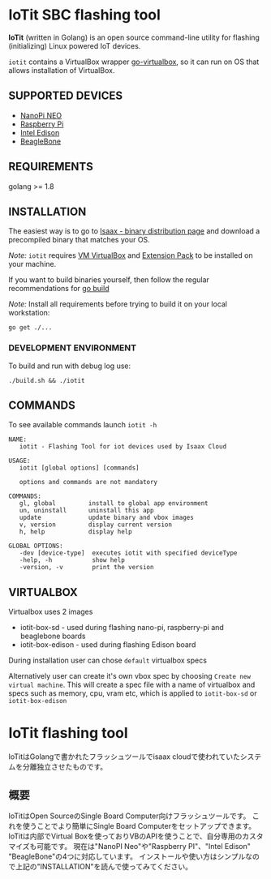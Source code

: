 IoTit SBC flashing tool
==========================


**IoTit** (written in Golang) is an open source command-line utility for flashing (initializing) Linux powered IoT devices.

`iotit` contains a VirtualBox wrapper [go-virtualbox](https://github.com/riobard/go-virtualbox), so it can run on OS that allows installation of VirtualBox.

SUPPORTED DEVICES
-----------

* [NanoPi NEO](http://nanopi.io/nanopi-neo.html)
* [Raspberry Pi](https://www.raspberrypi.org/)
* [Intel Edison](https://software.intel.com/en-us/iot/hardware/edison)
* [BeagleBone](http://beagleboard.org/bone)


REQUIREMENTS
------------
golang >= 1.8

INSTALLATION
------------

The easiest way is to go to [Isaax - binary distribution page](https://isaax.io/downloads/) and download a precompiled binary that matches your OS.

*Note:* `iotit` requires [VM VirtualBox](http://www.oracle.com/technetwork/server-storage/virtualbox/downloads/index.html) and [Extension Pack](http://www.oracle.com/technetwork/server-storage/virtualbox/downloads/index.html#extpack) to be installed on your machine.


If you want to build binaries yourself, then follow the regular recommendations for [go build](https://golang.org/pkg/go/build/)

*Note:* Install all requirements before trying to build it on your local workstation:

```
go get ./...
```


### DEVELOPMENT ENVIRONMENT

To build and run with debug log use:

```
./build.sh && ./iotit
```

COMMANDS
--------

To see available commands launch `iotit -h`

```
NAME:
   iotit - Flashing Tool for iot devices used by Isaax Cloud

USAGE:
   iotit [global options] [commands]

   options and commands are not mandatory

COMMANDS:
   gl, global         install to global app environment
   un, uninstall      uninstall this app
   update             update binary and vbox images
   v, version         display current version
   h, help            display help

GLOBAL OPTIONS:
   -dev [device-type]  executes iotit with specified deviceType
   -help, -h           show help
   -version, -v        print the version
```

VIRTUALBOX
--------
Virtualbox uses 2 images
 - iotit-box-sd - used during flashing nano-pi, raspberry-pi and beaglebone boards
 - iotit-box-edison - used during flashing Edison board
 
During installation user can chose `default` virtualbox specs

Alternatively user can create it's own vbox spec by choosing `Create new virtual machine`. 
This will create a spec file with a name of virtualbox and specs such as memory, cpu, vram etc,
which is applied to `iotit-box-sd` or `iotit-box-edison` 

IoTit flashing tool
==========================

IoTitはGolangで書かれたフラッシュツールでisaax cloudで使われていたシステムを分離独立させたものです。


概要
----------------
IoTitはOpen SourceのSingle Board Computer向けフラッシュツールです。
これを使うことでより簡単にSingle Board Computerをセットアップできます。
IoTitは内部でVirtual Boxを使っておりVBのAPIを使うことで、自分専用のカスタマイズも可能です。
現在は"NanoPI Neo"や"Raspberry PI"、"Intel Edison" "BeagleBone"の4つに対応しています。
インストールや使い方はシンプルなので上記の"INSTALLATION"を読んで使ってみてください。
